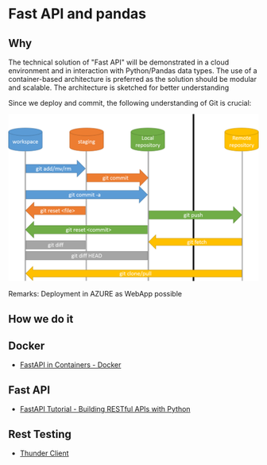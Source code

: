 # Fast API and pandas

## Why

The technical solution of "Fast API" will be demonstrated in a cloud environment and in interaction with Python/Pandas data types. The use of a container-based architecture is preferred as the solution should be modular and scalable. The architecture is sketched for better understanding

Since we deploy and commit, the following understanding of Git is crucial:

![GitHub Workflow](doc/git_workflow.png)

Remarks: Deployment in AZURE as WebApp possible

## How we do it

## Docker

* [FastAPI in Containers - Docker](https://fastapi.tiangolo.com/deployment/docker/)

## Fast API

* [FastAPI Tutorial - Building RESTful APIs with Python](https://www.youtube.com/watch?v=GN6ICac3OXY)

## Rest Testing

* [Thunder Client](https://www.thunderclient.com/)
